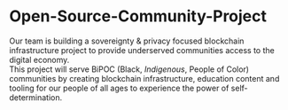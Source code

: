 # Open-Source-Community-Project

Our team is building a sovereignty & privacy focused blockchain infrastructure project to provide underserved communities access to the digital economy.  
This project will serve BiPOC (Black, _Indigenous_, People of Color) communities by creating blockchain infrastructure, education content and tooling 
for our people of all ages to experience the power of self-determination.
